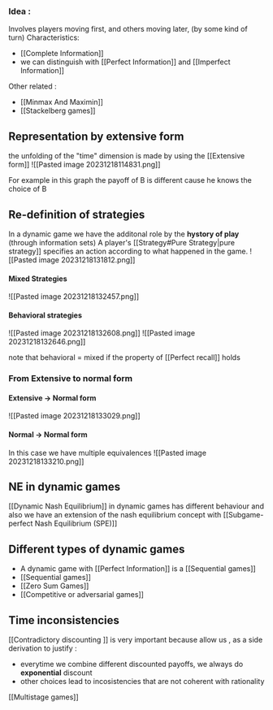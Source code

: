 ### Idea :
Involves players moving first, and others moving later, (by some kind of turn)
Characteristics:
- [[Complete Information]]
- we can distinguish with [[Perfect Information]] and [[Imperfect Information]]

Other related :
- [[Minmax And Maximin]]
- [[Stackelberg games]]
## Representation by extensive form

the unfolding of the "time" dimension is made by using the [[Extensive form]]
![[Pasted image 20231218114831.png]]

For example in this graph the payoff of B is different cause he knows the choice of B


## Re-definition of strategies
In a dynamic game we have the additonal role by the **hystory of play**
(through information sets)
A player's [[Strategy#Pure Strategy|pure strategy]] specifies an action according to what happened in the game.
![[Pasted image 20231218131812.png]]

#### Mixed Strategies
![[Pasted image 20231218132457.png]]

#### Behavioral strategies
![[Pasted image 20231218132608.png]]
![[Pasted image 20231218132646.png]]

note that behavioral = mixed if the property of [[Perfect recall]] holds 
### From Extensive to normal form 

#### Extensive $\rightarrow$ Normal form
![[Pasted image 20231218133029.png]]
#### Normal $\rightarrow$ Normal form 
In this case we have multiple equivalences
![[Pasted image 20231218133210.png]]


## NE in dynamic games
[[Dynamic Nash Equilibrium]] in dynamic games has different behaviour
and also we have an extension of the nash equilibrium concept with [[Subgame-perfect Nash Equilibrium (SPE)]]


## Different types of dynamic games
- A dynamic game with [[Perfect Information]] is a [[Sequential games]]
- [[Sequential games]]
- [[Zero Sum Games]]
- [[Competitive or adversarial games]]

## Time inconsistencies 
[[Contradictory discounting ]] is very important because allow us , as a side derivation to justify :
- everytime we combine different discounted payoffs, we always do **exponential** discount
- other choices lead to incosistencies that are not coherent with rationality



[[Multistage games]]
